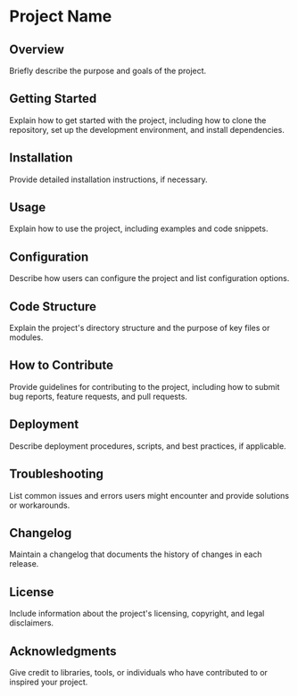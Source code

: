 # Project Name

## Overview
Briefly describe the purpose and goals of the project.

## Getting Started
Explain how to get started with the project, including how to clone the repository, set up the development environment, and install dependencies.

## Installation
Provide detailed installation instructions, if necessary.

## Usage
Explain how to use the project, including examples and code snippets.

## Configuration
Describe how users can configure the project and list configuration options.

## Code Structure
Explain the project's directory structure and the purpose of key files or modules.

## How to Contribute
Provide guidelines for contributing to the project, including how to submit bug reports, feature requests, and pull requests.

## Deployment
Describe deployment procedures, scripts, and best practices, if applicable.

## Troubleshooting
List common issues and errors users might encounter and provide solutions or workarounds.

## Changelog
Maintain a changelog that documents the history of changes in each release.

## License
Include information about the project's licensing, copyright, and legal disclaimers.

## Acknowledgments
Give credit to libraries, tools, or individuals who have contributed to or inspired your project.
